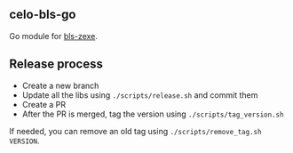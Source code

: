 celo-bls-go
-----------

Go module for [bls-zexe](https://github.com/celo-org/bls-zexe/).

## Release process

* Create a new branch
* Update all the libs using `./scripts/release.sh` and commit them
* Create a PR
* After the PR is merged, tag the version using `./scripts/tag_version.sh`

If needed, you can remove an old tag using `./scripts/remove_tag.sh VERSION`.
